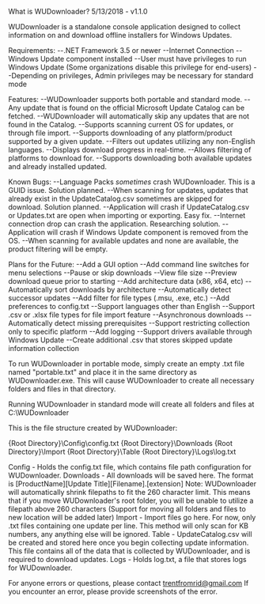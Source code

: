 What is WUDownloader?
5/13/2018 - v1.1.0

WUDownloader is a standalone console application designed to collect information on and download offline installers
for Windows Updates.

Requirements:
--.NET Framework 3.5 or newer
--Internet Connection
--Windows Update component installed
--User must have privileges to run Windows Update (Some organizations disable this privilege for end-users)
--Depending on privileges, Admin privileges may be necessary for standard mode

Features:
--WUDownloader supports both portable and standard mode.
--Any update that is found on the official Microsoft Update Catalog can be fetched.
--WUDownloader will automatically skip any updates that are not found in the Catalog.
--Supports scanning current OS for updates, or through file import.
--Supports downloading of any platform/product supported by a given update.
--Filters out updates utilizing any non-English languages.
--Displays download progress in real-time.
--Allows filtering of platforms to download for.
--Supports downloading both available updates and already installed updated.

Known Bugs:
--Language Packs *sometimes* crash WUDownloader. This is a GUID issue. Solution planned.
--When scanning for updates, updates that already exist in the UpdateCatalog.csv sometimes are skipped
	for download. Solution planned.
--Application will crash if UpdateCatalog.csv or Updates.txt are open when importing or exporting. Easy fix.
--Internet connection drop can crash the application. Researching solution.
--Application will crash if Windows Update component is removed from the OS.
--When scanning for available updates and none are available, the product filtering will be empty.

Plans for the Future:
--Add a GUI option
--Add command line switches for menu selections
--Pause or skip downloads
--View file size
--Preview download queue prior to starting
--Add architecture data (x86, x64, etc)
--Automatically sort downloads by architecture
--Automatically detect successor updates
--Add filter for file types (.msu, .exe, etc.)
--Add preferences to config.txt
--Support languages other than English
--Support .csv or .xlsx file types for file import feature
--Asynchronous downloads
--Automatically detect missing prerequisites
--Support restricting collection only to specific platform
--Add logging
--Support drivers available through Windows Update
--Create additional .csv that stores skipped update information collection

To run WUDownloader in portable mode, simply create an empty .txt file named "portable.txt" and place it in 
the same directory as WUDownloader.exe. This will cause WUDownloader to create all necessary folders and files 
in that directory.

Running WUDownloader in standard mode will create all folders and files at C:\WUDownloader

This is the file structure created by WUDownloader:

{Root Directory}\Config\config.txt
{Root Directory}\Downloads
{Root Directory}\Import
{Root Directory}\Table
{Root Directory}\Logs\log.txt

Config - Holds the config.txt file, which contains file path configuration for WUDownloader.
Downloads - All downloads will be saved here. The format is [ProductName]\[Update Title]\[Filename].[extension]
	Note: WUDownloader will automatically shrink filepaths to fit the 260 character limit. This means that
	if you move WUDownloader's root folder, you will be unable to utilize a filepath above 260 characters
	(Support for moving all folders and files to new location will be added later)
Import - Import files go here. For now, only .txt files containing one update per line. This method will only scan
	for KB numbers, any anything else will be ignored.
Table - UpdateCatalog.csv will be created and stored here once you begin collecting update information. This file
	contains all of the data that is collected by WUDownloader, and is required to download updates.
Logs - Holds log.txt, a file that stores logs for WUDownloader.

For anyone errors or questions, please contact trentfromrid@gmail.com
If you encounter an error, please provide screenshots of the error.
